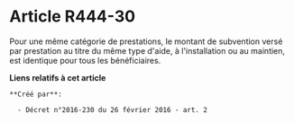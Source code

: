 # Article R444-30

Pour une même catégorie de prestations, le montant de subvention versé par prestation au titre du même type d'aide, à
l'installation ou au maintien, est identique pour tous les bénéficiaires.

**Liens relatifs à cet article**

	**Créé par**:

	  - Décret n°2016-230 du 26 février 2016 - art. 2
